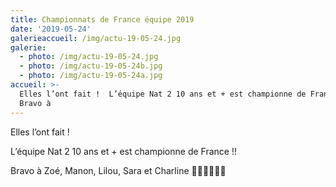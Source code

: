 ```yaml
---
title: Championnats de France équipe 2019
date: '2019-05-24'
galerieaccueil: /img/actu-19-05-24.jpg
galerie:
  - photo: /img/actu-19-05-24.jpg
  - photo: /img/actu-19-05-24b.jpg
  - photo: /img/actu-19-05-24a.jpg
accueil: >-
  Elles l’ont fait !  L’équipe Nat 2 10 ans et + est championne de France !! 
  Bravo à
---
```

Elles l’ont fait ! 

L’équipe Nat 2 10 ans et + est championne de France !!

Bravo à Zoé, Manon, Lilou, Sara et Charline 👏👏👏🎉🥂🍾
